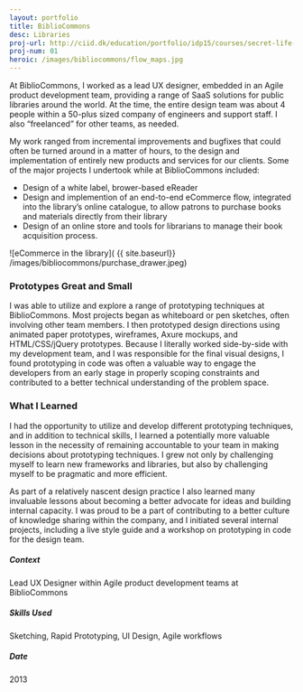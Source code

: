 ```yaml
---
layout: portfolio
title: BiblioCommons
desc: Libraries
proj-url: http://ciid.dk/education/portfolio/idp15/courses/secret-life-of-objects/projects/the-aspirational-lamp/
proj-num: 01
heroic: /images/bibliocommons/flow_maps.jpg
---
```


At BiblioCommons, I worked as a lead UX designer, embedded in an Agile product development team, providing a range of SaaS solutions for public libraries around the world. At the time, the entire design team was about 4 people within a 50-plus sized company of engineers and support staff. I also “freelanced” for other teams, as needed.

My work ranged from incremental improvements and bugfixes that could often be turned around in a matter of hours, to the design and implementation of entirely new products and services for our clients. Some of the major projects I undertook while at BiblioCommons included:

* Design of a white label, brower-based eReader
* Design and implemention of an end-to-end eCommerce flow, integrated into the library’s online catalogue, to allow patrons to purchase books and materials directly from their library
* Design of an online store and tools for librarians to manage their book acquisition process.

![eCommerce in the library]( {{ site.baseurl}} /images/bibliocommons/purchase_drawer.jpeg)

### Prototypes Great and Small
I was able to utilize and explore a range of prototyping techniques at BiblioCommons. Most projects began as whiteboard or pen sketches, often involving other team members. I then prototyped design directions using animated paper prototypes, wireframes, Axure mockups, and HTML/CSS/jQuery prototypes. Because I literally worked side-by-side with my development team, and I was responsible for the final visual designs, I found prototyping in code was often a valuable way to engage the developers from an early stage in properly scoping constraints and contributed to a better technical understanding of the problem space.

### What I Learned
I had the opportunity to utilize and develop different prototyping techniques, and in addition to technical skills, I learned a potentially more valuable lesson in the necessity of remaining accountable to your team in making decisions about prototyping techniques. I grew not only by challenging myself to learn new frameworks and libraries, but also by challenging myself to be pragmatic and more efficient.

As part of a relatively nascent design practice I also learned many invaluable lessons about becoming a better advocate for ideas and building internal capacity. I was proud to be a part of contributing to a better culture of knowledge sharing within the company, and I initiated several internal projects, including a live style guide and a workshop on prototyping in code for the design team.

##### Context
Lead UX Designer within Agile product development teams at BiblioCommons

##### Skills Used
Sketching, Rapid Prototyping, UI Design, Agile workflows

##### Date
2013